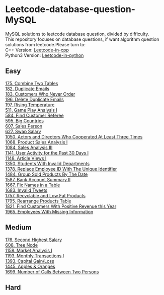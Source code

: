 # Leetcode-database-question-MySQL

MySQL solutions to leetcode database question, divided by difficulty.  
This repository focuses on database questions, if want algorithm question solutions from leetcode.Please turn to:  
C++ Version: [Leetcode-in-cpp](https://github.com/JinLexuan/Leetcode-in-cpp)  
Python3 Version: [Leetcode-in-python](https://github.com/JinLexuan/Leetcode-in-python)  

## Easy
[175. Combine Two Tables](https://github.com/JinLexuan/Leetcode-database-question-MySQL/blob/main/Easy/0175%20Combine%20Two%20Tables.md)    
[182. Duplicate Emails](https://github.com/JinLexuan/Leetcode-database-question-MySQL/blob/main/README.md)  
[183. Customers Who Never Order](https://github.com/JinLexuan/Leetcode-database-question-MySQL/blob/main/Easy/0183%20Customers%20Who%20Never%20Order.md)    
[196. Delete Duplicate Emails](https://github.com/JinLexuan/Leetcode-database-question-MySQL/blob/main/Easy/0196%20Delete%20Duplicate%20Emails.md)  
[197. Rising Temperature](https://github.com/JinLexuan/Leetcode-database-question-MySQL/blob/main/Easy/0197%20Rising%20Temperature.md)  
[511. Game Play Analysis I](https://github.com/JinLexuan/Leetcode-database-question-MySQL/blob/main/Easy/0511%20Game%20Play%20Analysis%20I.md)  
[584. Find Customer Referee](https://github.com/JinLexuan/Leetcode-database-question-MySQL/blob/main/Easy/0584%20Find%20Customer%20Referee.md)  
[595. Big Countries](https://github.com/JinLexuan/Leetcode-database-question-MySQL/blob/main/Easy/0595%20Big%20Countries.md)  
[607. Sales Person](https://github.com/JinLexuan/Leetcode-database-question-MySQL/blob/main/Easy/0607%20Sales%20Person.md)  
[627. Swap Salary](https://github.com/JinLexuan/Leetcode-database-question-MySQL/blob/main/Easy/0627%20Swap%20Salary.md)  
[1050. Actors and Directors Who Cooperated At Least Three Times](https://github.com/JinLexuan/Leetcode-database-question-MySQL/blob/main/Easy/1050%20Actors%20and%20Directors%20Who%20Cooperated%20At%20Least%20Three%20Times.md)  
[1068. Product Sales Analysis I](https://github.com/JinLexuan/Leetcode-database-question-MySQL/blob/main/Easy/1068%20Product%20Sales%20Analysis%20I.md)  
[1084. Sales Analysis III](https://github.com/JinLexuan/Leetcode-database-question-MySQL/blob/main/Easy/1084%20Sales%20Analysis%20III.md)  
[1141. User Activity for the Past 30 Days I](https://github.com/JinLexuan/Leetcode-database-question-MySQL/blob/main/Easy/1141%20User%20Activity%20for%20the%20Past%2030%20Days%20I.md)  
[1148. Article Views I](https://github.com/JinLexuan/Leetcode-database-question-MySQL/blob/main/Easy/1148%20Article%20Views%20I.md)   
[1350. Students With Invalid Departments](https://github.com/JinLexuan/Leetcode-database-question-MySQL/blob/main/Easy/1350%20Students%20With%20Invalid%20Departments.md)  
[1378. Replace Employee ID With The Unique Identifier](https://github.com/JinLexuan/Leetcode-database-question-MySQL/blob/main/Easy/1378%20Replace%20Employee%20ID%20With%20The%20Unique%20Identifier.md)  
[1484. Group Sold Products By The Date](https://github.com/JinLexuan/Leetcode-database-question-MySQL/blob/main/Easy/1484%20Group%20Sold%20Products%20By%20The%20Date.md)  
[1587. Bank Account Summary II](https://github.com/JinLexuan/Leetcode-database-question-MySQL/blob/main/Easy/1587%20Bank%20Account%20Summary%20II.md)  
[1667. Fix Names in a Table](https://github.com/JinLexuan/Leetcode-database-question-MySQL/blob/main/Easy/1667%20Fix%20Names%20in%20a%20Table.md)   
[1683. Invalid Tweets](https://github.com/JinLexuan/Leetcode-database-question-MySQL/blob/main/Easy/1683%20Invalid%20Tweets.md)  
[1757. Recyclable and Low Fat Products](https://github.com/JinLexuan/Leetcode-database-question-MySQL/blob/main/Easy/1757%20Recyclable%20and%20Low%20Fat%20Products.md)  
[1795. Rearrange Products Table](https://github.com/JinLexuan/Leetcode-database-question-MySQL/blob/main/Easy/1795%20Rearrange%20Products%20Table.md)  
[1821. Find Customers With Positive Revenue this Year](https://github.com/JinLexuan/Leetcode-database-question-MySQL/blob/main/Easy/1821%20Find%20Customers%20With%20Positive%20Revenue%20this%20Year.md)  
[1965. Employees With Missing Information](https://github.com/JinLexuan/Leetcode-database-question-MySQL/blob/main/Easy/1965%20Employees%20With%20Missing%20Information.md)  


## Medium
[176. Second Highest Salary](https://github.com/JinLexuan/Leetcode-database-question-MySQL/blob/main/Medium/0176%20Second%20Highest%20Salary.md)  
[608. Tree Node](https://github.com/JinLexuan/Leetcode-database-question-MySQL/blob/main/Medium/0608%20Tree%20Node.md)  
[1158. Market Analysis I](https://github.com/JinLexuan/Leetcode-database-question-MySQL/blob/main/Medium/1158%20Market%20Analysis%20I.md)  
[1193. Monthly Transactions I](https://github.com/JinLexuan/Leetcode-database-question-MySQL/blob/main/Medium/1193%20Monthly%20Transactions%20I.md)  
[1393. Capital Gain/Loss](https://github.com/JinLexuan/Leetcode-database-question-MySQL/blob/main/Medium/1393%20Capital%20Gain%20Loss.md)  
[1445. Apples & Oranges](https://github.com/JinLexuan/Leetcode-database-question-MySQL/blob/main/Medium/1445%20Apples%20%26%20Oranges.md)  
[1699. Number of Calls Between Two Persons](https://github.com/JinLexuan/Leetcode-database-question-MySQL/blob/main/Medium/1699%20Number%20of%20Calls%20Between%20Two%20Persons.md)  

## Hard
